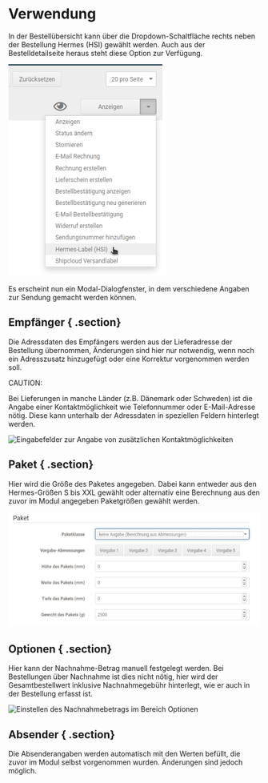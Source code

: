 # Verwendung 

In der Bestellübersicht kann über die Dropdown-Schaltfläche rechts neben der Bestellung Hermes \(HSI\) gewählt werden. Auch aus der Bestelldetailseite heraus steht diese Option zur Verfügung.

![](Bilder/hermes_hsi/HSI_006.png "Auswahl von Hermes (HSI) über die Dropdown-Schaltfläche")

Es erscheint nun ein Modal-Dialogfenster, in dem verschiedene Angaben zur Sendung gemacht werden können.

## Empfänger { .section}

Die Adressdaten des Empfängers werden aus der Lieferadresse der Bestellung übernommen, Änderungen sind hier nur notwendig, wenn noch ein Adresszusatz hinzugefügt oder eine Korrektur vorgenommen werden soll.

CAUTION:

Bei Lieferungen in manche Länder \(z.B. Dänemark oder Schweden\) ist die Angabe einer Kontaktmöglichkeit wie Telefonnummer oder E-Mail-Adresse nötig. Diese kann unterhalb der Adressdaten in speziellen Feldern hinterlegt werden.

![](Bilder/hermes_hsi/HSI_016.png "Eingabefelder zur Angabe von zusätzlichen
        Kontaktmöglichkeiten")

## Paket { .section}

Hier wird die Größe des Paketes angegeben. Dabei kann entweder aus den Hermes-Größen S bis XXL gewählt oder alternativ eine Berechnung aus den zuvor im Modul angegeben Paketgrößen gewählt werden.

![](Bilder/hermes_hsi/HSI_017.png "Paket-Größeneinstellungen")

## Optionen { .section}

Hier kann der Nachnahme-Betrag manuell festgelegt werden. Bei Bestellungen über Nachnahme ist dies nicht nötig, hier wird der Gesamtbestellwert inklusive Nachnahmegebühr hinterlegt, wie er auch in der Bestellung erfasst ist.

![](Bilder/hermes_hsi/HSI_010.png "Einstellen des Nachnahmebetrags im Bereich
        Optionen")

## Absender { .section}

Die Absenderangaben werden automatisch mit den Werten befüllt, die zuvor im Modul selbst vorgenommen wurden. Änderungen sind jedoch möglich.



